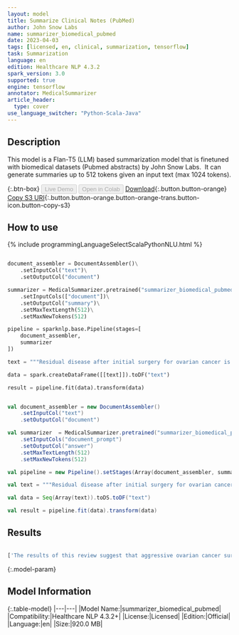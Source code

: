 ```yaml
---
layout: model
title: Summarize Clinical Notes (PubMed)
author: John Snow Labs
name: summarizer_biomedical_pubmed
date: 2023-04-03
tags: [licensed, en, clinical, summarization, tensorflow]
task: Summarization
language: en
edition: Healthcare NLP 4.3.2
spark_version: 3.0
supported: true
engine: tensorflow
annotator: MedicalSummarizer
article_header:
  type: cover
use_language_switcher: "Python-Scala-Java"
---
```


## Description

This model is a Flan-T5 (LLM) based summarization model that is finetuned with biomedical datasets (Pubmed abstracts) by John Snow Labs.  It can generate summaries up to 512 tokens given an input text (max 1024 tokens).

{:.btn-box}
<button class="button button-orange" disabled>Live Demo</button>
<button class="button button-orange" disabled>Open in Colab</button>
[Download](https://s3.amazonaws.com/auxdata.johnsnowlabs.com/clinical/models/summarizer_biomedical_pubmed_en_4.3.2_3.0_1680523127672.zip){:.button.button-orange}
[Copy S3 URI](s3://auxdata.johnsnowlabs.com/clinical/models/summarizer_biomedical_pubmed_en_4.3.2_3.0_1680523127672.zip){:.button.button-orange.button-orange-trans.button-icon.button-copy-s3}

## How to use



<div class="tabs-box" markdown="1">
{% include programmingLanguageSelectScalaPythonNLU.html %}

```python

document_assembler = DocumentAssembler()\
    .setInputCol("text")\
    .setOutputCol("document")

summarizer = MedicalSummarizer.pretrained("summarizer_biomedical_pubmed", "en", "clinical/models")\
    .setInputCols(["document"])\
    .setOutputCol("summary")\
    .setMaxTextLength(512)\
    .setMaxNewTokens(512)

pipeline = sparknlp.base.Pipeline(stages=[
    document_assembler,
    summarizer  
])

text = """Residual disease after initial surgery for ovarian cancer is the strongest prognostic factor for survival. However, the extent of surgical resection required to achieve optimal cytoreduction is controversial. Our goal was to estimate the effect of aggressive surgical resection on ovarian cancer patient survival.\\n A retrospective cohort study of consecutive patients with International Federation of Gynecology and Obstetrics stage IIIC ovarian cancer undergoing primary surgery was conducted between January 1, 1994, and December 31, 1998. The main outcome measures were residual disease after cytoreduction, frequency of radical surgical resection, and 5-year disease-specific survival.\\n The study comprised 194 patients, including 144 with carcinomatosis. The mean patient age and follow-up time were 64.4 and 3.5 years, respectively. After surgery, 131 (67.5%) of the 194 patients had less than 1 cm of residual disease (definition of optimal cytoreduction). Considering all patients, residual disease was the only independent predictor of survival; the need to perform radical procedures to achieve optimal cytoreduction was not associated with a decrease in survival. For the subgroup of patients with carcinomatosis, residual disease and the performance of radical surgical procedures were the only independent predictors. Disease-specific survival was markedly improved for patients with carcinomatosis operated on by surgeons who most frequently used radical procedures compared with those least likely to use radical procedures (44% versus 17%, P < .001).\\n Overall, residual disease was the only independent predictor of survival. Minimizing residual disease through aggressive surgical resection was beneficial, especially in patients with carcinomatosis."""

data = spark.createDataFrame([[text]]).toDF("text")

result = pipeline.fit(data).transform(data)

```
```scala

val document_assembler = new DocumentAssembler()
    .setInputCol("text")
    .setOutputCol("document")

val summarizer  = MedicalSummarizer.pretrained("summarizer_biomedical_pubmed", "en", "clinical/models")
    .setInputCols("document_prompt")
    .setOutputCol("answer")
    .setMaxTextLength(512)
    .setMaxNewTokens(512)

val pipeline = new Pipeline().setStages(Array(document_assembler, summarizer))

val text = """Residual disease after initial surgery for ovarian cancer is the strongest prognostic factor for survival. However, the extent of surgical resection required to achieve optimal cytoreduction is controversial. Our goal was to estimate the effect of aggressive surgical resection on ovarian cancer patient survival.\\n A retrospective cohort study of consecutive patients with International Federation of Gynecology and Obstetrics stage IIIC ovarian cancer undergoing primary surgery was conducted between January 1, 1994, and December 31, 1998. The main outcome measures were residual disease after cytoreduction, frequency of radical surgical resection, and 5-year disease-specific survival.\\n The study comprised 194 patients, including 144 with carcinomatosis. The mean patient age and follow-up time were 64.4 and 3.5 years, respectively. After surgery, 131 (67.5%) of the 194 patients had less than 1 cm of residual disease (definition of optimal cytoreduction). Considering all patients, residual disease was the only independent predictor of survival; the need to perform radical procedures to achieve optimal cytoreduction was not associated with a decrease in survival. For the subgroup of patients with carcinomatosis, residual disease and the performance of radical surgical procedures were the only independent predictors. Disease-specific survival was markedly improved for patients with carcinomatosis operated on by surgeons who most frequently used radical procedures compared with those least likely to use radical procedures (44% versus 17%, P < .001).\\n Overall, residual disease was the only independent predictor of survival. Minimizing residual disease through aggressive surgical resection was beneficial, especially in patients with carcinomatosis."""

val data = Seq(Array(text)).toDS.toDF("text")

val result = pipeline.fit(data).transform(data)

```
</div>

## Results

```bash

['The results of this review suggest that aggressive ovarian cancer surgery is associated with a significant reduction in the risk of recurrence and a reduction in the number of radical versus conservative surgical resections. However, the results of this review are based on only one small trial. Further research is needed to determine the role of aggressive ovarian cancer surgery in women with stage IIIC ovarian cancer.']
```

{:.model-param}
## Model Information

{:.table-model}
|---|---|
|Model Name:|summarizer_biomedical_pubmed|
|Compatibility:|Healthcare NLP 4.3.2+|
|License:|Licensed|
|Edition:|Official|
|Language:|en|
|Size:|920.0 MB|

